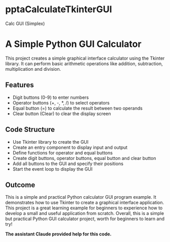 # pptaCalculateTkinterGUI
Calc GUI (Simplex)

# A Simple Python GUI Calculator
This project creates a simple graphical interface calculator using the Tkinter library. It can perform basic arithmetic operations like addition, subtraction, multiplication and division.


## Features
- Digit buttons (0-9) to enter numbers
- Operator buttons (+, -, *, /) to select operators
- Equal button (=) to calculate the result between two operands
- Clear button (Clear) to clear the display screen


## Code Structure
- Use Tkinter library to create the GUI
- Create an entry component to display input and output
- Define functions for operator and equal buttons 
- Create digit buttons, operator buttons, equal button and clear button
- Add all buttons to the GUI and specify their positions
- Start the event loop to display the GUI


## Outcome
This is a simple and practical Python calculator GUI program example. It demonstrates how to use Tkinter to create a graphical interface application. This project is a great learning example for beginners to experience how to develop a small and useful application from scratch.
Overall, this is a simple but practical Python GUI calculator project, worth for beginners to learn and try! 


**The assistant Claude provided help for this code.** 
